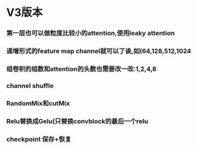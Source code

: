# V3版本
### 第一层也可以做粒度比较小的attention,使用leaky attention
### 递增形式的feature map channel就可以了诶,如(64,128,512,1024
### 组卷积的组数和attention的头数也需要改一改:1,2,4,8
### channel shuffle
### RandomMix和cutMix
### Relu替换成Gelu(只替换convblock的最后一个relu
### checkpoint 保存+恢复